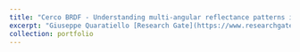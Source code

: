 ```yaml
---
title: "Cerco BRDF - Understanding multi-angular reflectance patterns in a <em>Cercospora beticola</em> trial."
excerpt: "Giuseppe Quaratiello [Research Gate](https://www.researchgate.net/profile/Giuseppe-Quaratiello-3) is exploring the diurnal variability of leaf angle distribution in a cercospora/sugar beet variety trial. The goal is to understand the multi-angular reflectance patterns that are caused by diseased and healthy sugar beet plants and to find optimal flight missions to describe these patterns (e.g., by using bidirectional reflectance distribution functions). <br/><img src='/images/quaratiello.jpg'>"
collection: portfolio
---
```

